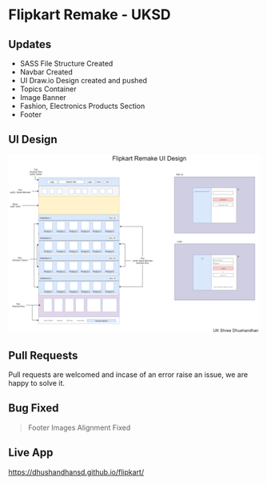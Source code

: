 # Flipkart Remake - UKSD

## Updates
 - SASS File Structure Created
 - Navbar Created
 - UI Draw.io Design created and pushed
 - Topics Container 
 - Image Banner 
 - Fashion, Electronics Products Section
 - Footer

## UI Design
![Flipkart UI](https://github.com/dhushandhansd/flipkart/blob/master/Flipkart-design.png)

## Pull Requests
Pull requests are welcomed and incase of an error raise an issue, we are happy to solve it.

## Bug Fixed
> Footer Images Alignment Fixed

## Live App
https://dhushandhansd.github.io/flipkart/